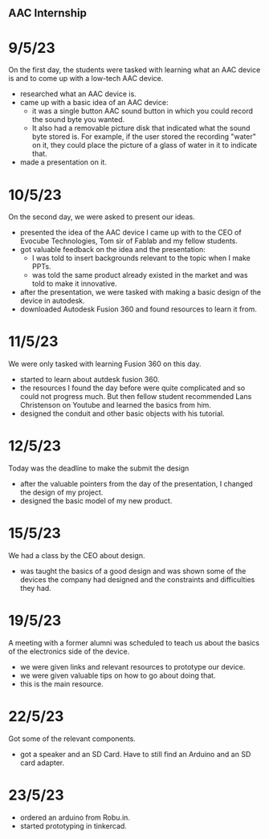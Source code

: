## AAC Internship


# 9/5/23
On the first day, the students were tasked with learning what an AAC device is and to come up with a low-tech AAC device.

* researched what an AAC device is.
* came up with a basic idea of an AAC device: 
    + it was a single button AAC sound button in which you could record the sound byte you wanted. 
    + It also had a removable picture disk that indicated what the sound byte stored is. For example, if the user stored the recording "water" on    it,       they could place the picture of a glass of water in it to indicate that.
* made a presentation on it.


# 10/5/23
On the second day, we were asked to present our ideas.

* presented the idea of the AAC device I came up with to the CEO of Evocube Technologies, Tom sir of Fablab and my fellow students.
* got valuable feedback on the idea and the presentation:
    + I was told to insert backgrounds relevant to the topic when I make PPTs.
    + was told the same product already existed in the market and was told to make it innovative. 
* after the presentation, we were tasked with making a basic design of the device in autodesk.
* downloaded Autodesk Fusion 360 and found resources to learn it from.


# 11/5/23
We were only tasked with learning Fusion 360 on this day.

* started to learn about autdesk fusion 360.
* the resources I found the day before were quite complicated and so could not progress much. But then fellow student recommended Lans Christenson on       Youtube and learned the basics from him.
* designed the conduit and other basic objects with his tutorial.


# 12/5/23
Today was the deadline to make the submit the design

* after the valuable pointers from the day of the presentation, I changed the design of my project.
* designed the basic model of my new product.

# 15/5/23
We had a class by the CEO about design.

* was taught the basics of a good design and was shown some of the devices the company had designed and the constraints and difficulties they had.


# 19/5/23
A meeting with a former alumni was scheduled to teach us about the basics of the electronics side of the device.

* we were given links and relevant resources to prototype our device.
* we were given valuable tips on how to go about doing that.
* this is the main resource.


# 22/5/23
Got some of the relevant components.

* got a speaker and an SD Card. Have to still find an Arduino and an SD card adapter. 

# 23/5/23
* ordered an arduino from Robu.in.
* started prototyping in tinkercad.



